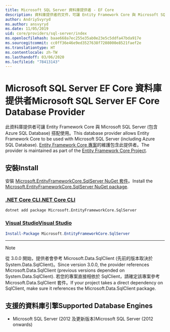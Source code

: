 ```yaml
---
title: Microsoft SQL Server 資料庫提供者 - EF Core
description: 資料庫提供者的文件，可讓 Entity Framework Core 與 Microsoft SQL Server 搭配使用
author: AndriySvyryd
ms.author: ansvyryd
ms.date: 11/05/2019
uid: core/providers/sql-server/index
ms.openlocfilehash: baae668a7ec255e35ab0e23e5c5ddfa47bda917e
ms.sourcegitcommit: cc0ff36e46e9ed3527638f7208000e8521faef2e
ms.translationtype: HT
ms.contentlocale: zh-TW
ms.lasthandoff: 03/06/2020
ms.locfileid: "78413143"
---
```

# <a name="microsoft-sql-server-ef-core-database-provider"></a><span data-ttu-id="401a0-103">Microsoft SQL Server EF Core 資料庫提供者</span><span class="sxs-lookup"><span data-stu-id="401a0-103">Microsoft SQL Server EF Core Database Provider</span></span>

<span data-ttu-id="401a0-104">此資料庫提供者可讓 Entity Framework Core 與 Microsoft SQL Server (包含 Azure SQL Database) 搭配使用。</span><span class="sxs-lookup"><span data-stu-id="401a0-104">This database provider allows Entity Framework Core to be used with Microsoft SQL Server (including Azure SQL Database).</span></span> <span data-ttu-id="401a0-105">[Entity Framework Core 專案](https://github.com/aspnet/EntityFrameworkCore)的維護包含此提供者。</span><span class="sxs-lookup"><span data-stu-id="401a0-105">The provider is maintained as part of the [Entity Framework Core Project](https://github.com/aspnet/EntityFrameworkCore).</span></span>

## <a name="install"></a><span data-ttu-id="401a0-106">安裝</span><span class="sxs-lookup"><span data-stu-id="401a0-106">Install</span></span>

<span data-ttu-id="401a0-107">安裝 [Microsoft.EntityFrameworkCore.SqlServer NuGet 套件](https://www.nuget.org/packages/Microsoft.EntityFrameworkCore.SqlServer/)。</span><span class="sxs-lookup"><span data-stu-id="401a0-107">Install the [Microsoft.EntityFrameworkCore.SqlServer NuGet package](https://www.nuget.org/packages/Microsoft.EntityFrameworkCore.SqlServer/).</span></span>

### <a name="net-core-cli"></a>[<span data-ttu-id="401a0-108">.NET Core CLI</span><span class="sxs-lookup"><span data-stu-id="401a0-108">.NET Core CLI</span></span>](#tab/dotnet-core-cli)

```dotnetcli
dotnet add package Microsoft.EntityFrameworkCore.SqlServer
```

### <a name="visual-studio"></a>[<span data-ttu-id="401a0-109">Visual Studio</span><span class="sxs-lookup"><span data-stu-id="401a0-109">Visual Studio</span></span>](#tab/vs)

``` powershell
Install-Package Microsoft.EntityFrameworkCore.SqlServer
```

***

> [!NOTE]
> <span data-ttu-id="401a0-110">從 3.0.0 開始，提供者會參考 Microsoft.Data.SqlClient (先前的版本取決於 System.Data.SqlClient)。</span><span class="sxs-lookup"><span data-stu-id="401a0-110">Since version 3.0.0, the provider references Microsoft.Data.SqlClient (previous versions depended on System.Data.SqlClient).</span></span> <span data-ttu-id="401a0-111">若您的專案直接相依於 SqlClient，請確定該專案參考 Microsoft.Data.SqlClient 套件。</span><span class="sxs-lookup"><span data-stu-id="401a0-111">If your project takes a direct dependency on SqlClient, make sure it references the Microsoft.Data.SqlClient package.</span></span>

## <a name="supported-database-engines"></a><span data-ttu-id="401a0-112">支援的資料庫引擎</span><span class="sxs-lookup"><span data-stu-id="401a0-112">Supported Database Engines</span></span>

* <span data-ttu-id="401a0-113">Microsoft SQL Server (2012 及更新版本)</span><span class="sxs-lookup"><span data-stu-id="401a0-113">Microsoft SQL Server (2012 onwards)</span></span>
